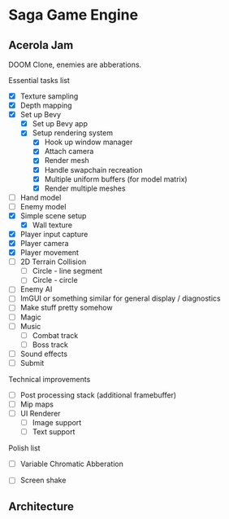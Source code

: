 # Saga Game Engine

## Acerola Jam

DOOM Clone, enemies are abberations.

Essential tasks list
- [x] Texture sampling
- [x] Depth mapping
- [x] Set up Bevy
    - [x] Set up Bevy app
    - [x] Setup rendering system
        - [x] Hook up window manager
        - [x] Attach camera
        - [x] Render mesh
        - [x] Handle swapchain recreation
        - [x] Multiple uniform buffers (for model matrix)
        - [x] Render multiple meshes
- [ ] Hand model
- [ ] Enemy model
- [x] Simple scene setup
    - [x] Wall texture
- [x] Player input capture
- [x] Player camera
- [x] Player movement
- [ ] 2D Terrain Collision
    - [ ] Circle - line segment
    - [ ] Circle - circle
- [ ] Enemy AI
- [ ] ImGUI or something similar for general display / diagnostics
- [ ] Make stuff pretty somehow
- [ ] Magic
- [ ] Music
    - [ ] Combat track
    - [ ] Boss track
- [ ] Sound effects
- [ ] Submit

Technical improvements
- [ ] Post processing stack (additional framebuffer)
- [ ] Mip maps
- [ ] UI Renderer
    - [ ] Image support
    - [ ] Text support

Polish list
- [ ] Variable Chromatic Abberation
- [ ] Screen shake


## Architecture


